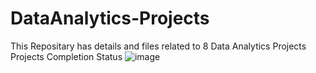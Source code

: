 # DataAnalytics-Projects
This Repositary has details and files related to 8 Data Analytics Projects
Projects Completion Status
![image](https://github.com/vinodBI/DataAnalytics-Projects/assets/99601132/f8e06c16-120c-4ec0-996c-6f9983c13b86)
